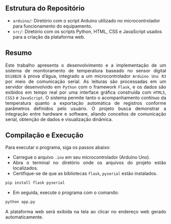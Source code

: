 ## Estrutura do Repositório

- `arduino/`: Diretório com o script Arduino utilizado no microcontrolador para funcionamento do equipamento.
- `src/`: Diretório com os scripts Python, HTML, CSS e JavaScript usados para a criação da plataforma web.

## Resumo

<div align="justify">

Este trabalho apresenta o desenvolvimento e a implementação de um sistema de monitoramento de temperatura baseado no sensor digital `DS18B20` à prova d’água, integrado a um microcontrolador `Arduino Uno R3` por meio de comunicação serial. As leituras são processadas em um servidor desenvolvido em `Python` com o framework `Flask`, e os dados são exibidos em tempo real por uma interface gráfica construída com `HTML5`, `CSS3` e `JavaScript`. O sistema permite tanto o acompanhamento contínuo da temperatura quanto a exportação automática de registros conforme parâmetros definidos pelo usuário. O projeto busca demonstrar a integração entre hardware e software, aliando conceitos de comunicação serial, obtenção de dados e visualização dinâmica.

</div>

## Compilação e Execução

<div align="justify">
Para executar o programa, siga os passos abaixo:

- Carregue o arquivo `.ino` em seu microcontrolador (Arduino Uno).
- Abra o terminal no diretório onde os arquivos do projeto estão localizados.
- Certifique-se de que as bibliotecas `flask`, `pyserial` estão instalados.

```bash
pip install flask pyserial
```

- Em seguida, execute o programa com o comando:

```bash
python app.py
```

A plataforma web será exibida na tela ao clicar no endereço web gerado automaticamente.
</div>